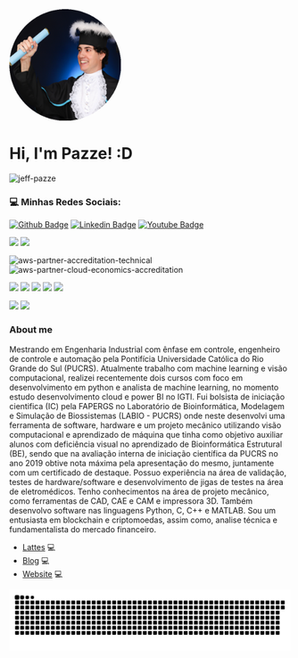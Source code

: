  
 

<img src="https://github.com/jeff-pazze/jeff-pazze/blob/main/download.png" width="200">
 

# Hi, I'm Pazze! :D
<p align="left"> <img src="https://komarev.com/ghpvc/?username=jeff-pazze&label=views&color=orange&style=flat" alt="jeff-pazze" /> </p>

<h3> 💻 Minhas Redes Sociais: </h3>

[![Github Badge](https://img.shields.io/badge/-Github-000?style=flat-square&logo=Github&logoColor=white&link=https://github.com/fagnerpsantos)](https://github.com/jeff-pazze)
[![Linkedin Badge](https://img.shields.io/badge/-LinkedIn-blue?style=flat-square&logo=Linkedin&logoColor=white&link=https://www.linkedin.com/in/fagnerpsantos/)](https://www.linkedin.com/in/jeferson-souza-pazze-53806469/)
[![Youtube Badge](https://img.shields.io/badge/-YouTube-ff0000?style=flat-square&labelColor=ff0000&logo=youtube&logoColor=white&link=https://www.youtube.com/user/TreinaWeb)](https://www.youtube.com/channel/UC1MiNBiDSXGv-6tbf4NIDUw)

<img height="160em" src="https://github-readme-stats.vercel.app/api?username=jeff-pazze&show_icons=true&theme=great-gatsby&include_all_commits=true&count_private=true"/>

 <img height="180em" src="https://github-readme-stats.vercel.app/api/top-langs/?username=jeff-pazze&layout=compact&langs_count=16&theme=great-gatsby"/> 

![aws-partner-accreditation-technical](https://user-images.githubusercontent.com/42153349/209742939-cc65b6a2-70a8-4967-8c08-38f855a4e6a8.png)
![aws-partner-cloud-economics-accreditation](https://user-images.githubusercontent.com/42153349/209742946-1c5f35d4-b78c-46f0-b418-b76c78281408.png)

<p float="left">
  <img src="https://cdn.qwiklabs.com/wT0Q7sYzi0FYdGR5M5iJDHPpT7%2BhX20PpzrJK%2FA0LCA%3D" width="180" />
  <img src="https://cdn.qwiklabs.com/JY5rwzuDw2pgv0k%2BzVROSlrK%2BGOHgiPDn2rcxgmbXFw%3D" width="180" /> 
  <img src="https://cdn.qwiklabs.com/%2BryOUrH8WqYJg5MtbMGe6UvivunnK75%2FXGrZOipwSng%3D" width="180" />
  <img src="https://cdn.qwiklabs.com/Tp95SklZyEaKG%2BPGH2gExjCAu3AmzSSYrk421fc2CfU%3D" width="180" />
  <img src="https://cdn.qwiklabs.com/tUzKfqrMUtGF6Zc%2F6egutvDf0bS9rBCPnRqi4%2FJZo1c%3D" width="180" />
</p>
                                                                                                         
<p float="left">
  <img src="https://cdn.qwiklabs.com/HB%2FJHtyZszUpnqOz3avahVbVDfzXdqoJ5HZmsEjkqUQ%3D" width="180" />
   <img src="https://cdn.qwiklabs.com/L9MkVmvvkQtN0qpLgG574wUmn0jyqfldSDxax7SMYUo%3D" width="180" />
</p>

### About me
Mestrando em Engenharia Industrial com ênfase em controle, engenheiro de controle e automação pela Pontifícia Universidade Católica do Rio Grande do Sul (PUCRS). Atualmente trabalho com machine learning e visão computacional, realizei recentemente dois cursos com foco em desenvolvimento em python e analista de machine learning, no momento estudo desenvolvimento cloud e power BI no IGTI. Fui bolsista de iniciação cientifica (IC) pela FAPERGS no Laboratório de Bioinformática, Modelagem e Simulação de Biossistemas (LABIO - PUCRS) onde neste desenvolvi uma ferramenta de software, hardware e um projeto mecânico utilizando visão computacional e aprendizado de máquina que tinha como objetivo auxiliar alunos com deficiência visual no aprendizado de Bioinformática Estrutural (BE), sendo que na avaliação interna de iniciação científica da PUCRS no ano 2019 obtive nota máxima pela apresentação do mesmo, juntamente com um certificado de destaque. Possuo experiência na área de validação, testes de hardware/software e desenvolvimento de jigas de testes na área de eletromédicos. Tenho conhecimentos na área de projeto mecânico, como ferramentas de CAD, CAE e CAM e impressora 3D. Também desenvolvo software nas linguagens Python, C, C++ e MATLAB. Sou um entusiasta em blockchain e criptomoedas, assim como, analise técnica e fundamentalista do mercado financeiro.

- [Lattes](http://lattes.cnpq.br/4490763049554022) 💻 
- [Blog](https://www.lensengineer.com/blog) 💻
- [Website](https://www.lensengineer.com/) 💻

![Snake animation](https://github.com/laisaquinoo/laisaquinoo/blob/output/github-contribution-grid-snake.svg)

